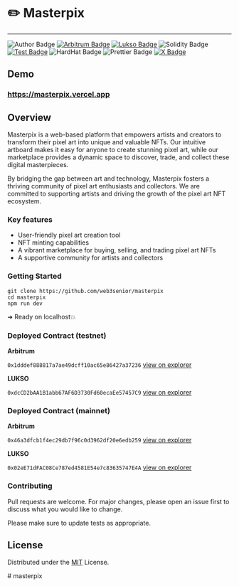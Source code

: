 # ✏️ Masterpix 
---

![Author Badge](src/assets/badge/badge-author.svg "Aratta")
<a href="//arbitrum.io">![Arbitrum Badge](src/assets/badge/badge-arb.svg "Arbitrum")</a>
<a href="//lukso.network">![Lukso Badge](src/assets/badge/badge-lukso.svg "Lukso")</a>
![Solidity Badge](src/assets/badge/badge-solidity.svg "Solidity")
<a href="/test">![Test Badge](src/assets/badge/badge-test.svg "Test")</a>
![HardHat Badge](src/assets/badge/badge-hardhat.svg "HardHat")
![Prettier Badge](src/assets/badge/badge-prettier.svg "HardHat")
<a href="//twitter.com/atenyun">![X Badge](src/assets/badge/badge-x.svg "HardHat")</a>

## Demo
### https://masterpix.vercel.app


## Overview

Masterpix is a web-based platform that empowers artists and creators to transform their pixel art into unique and valuable NFTs. Our intuitive artboard makes it easy for anyone to create stunning pixel art, while our marketplace provides a dynamic space to discover, trade, and collect these digital masterpieces.

By bridging the gap between art and technology, Masterpix fosters a thriving community of pixel art enthusiasts and collectors. We are committed to supporting artists and driving the growth of the pixel art NFT ecosystem.

### Key features
- User-friendly pixel art creation tool
- NFT minting capabilities
- A vibrant marketplace for buying, selling, and trading pixel art NFTs
- A supportive community for artists and collectors

### Getting Started

```
git clone https://github.com/web3senior/masterpix
cd masterpix
npm run dev
```

➜ Ready on localhost💥

### Deployed Contract (testnet)

**Arbitrum**

 `0x1dddef888817a7ae49dcff10ac65e86427a37236` [view on explorer](https://sepolia.arbiscan.io/address/0x1dddef888817a7ae49dcff10ac65e86427a37236#code)

 **LUKSO**

 `0xdcCD2bAA1B1abb67AF6D3730Fd60ecaEe57457C9` [view on explorer](https://explorer.execution.testnet.lukso.network/address/0xdcCD2bAA1B1abb67AF6D3730Fd60ecaEe57457C9)

 ### Deployed Contract (mainnet)

**Arbitrum**

 `0x46a3dfcb1f4ec29db7f96c0d3962df20e6edb259` [view on explorer](https://sepolia.arbiscan.io/address/0x46a3dfcb1f4ec29db7f96c0d3962df20e6edb259#code)

 **LUKSO**

 `0x02eE71dFAC08Ce787ed4581E54e7c83635747E4A` [view on explorer](https://explorer.execution.testnet.lukso.network/address/0x02eE71dFAC08Ce787ed4581E54e7c83635747E4A)


### Contributing

Pull requests are welcome. For major changes, please open an issue first to discuss what you would like to change.

Please make sure to update tests as appropriate.

## License

Distributed under the [MIT](https://choosealicense.com/licenses/mit/) License.


#   m a s t e r p i x 
 
 